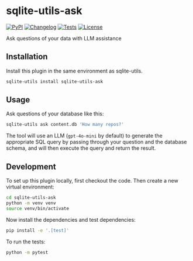 # sqlite-utils-ask

[![PyPI](https://img.shields.io/pypi/v/sqlite-utils-ask.svg)](https://pypi.org/project/sqlite-utils-ask/)
[![Changelog](https://img.shields.io/github/v/release/simonw/sqlite-utils-ask?include_prereleases&label=changelog)](https://github.com/simonw/sqlite-utils-ask/releases)
[![Tests](https://github.com/simonw/sqlite-utils-ask/workflows/Test/badge.svg)](https://github.com/simonw/sqlite-utils-ask/actions?query=workflow%3ATest)
[![License](https://img.shields.io/badge/license-Apache%202.0-blue.svg)](https://github.com/simonw/sqlite-utils-ask/blob/main/LICENSE)

Ask questions of your data with LLM assistance

## Installation

Install this plugin in the same environment as sqlite-utils.
```bash
sqlite-utils install sqlite-utils-ask
```
## Usage

Ask questions of your database like this:

```bash
sqlite-utils ask content.db 'How many repos?'
```
The tool will use an LLM (`gpt-4o-mini` by default) to generate the appropriate SQL query by passing through your question and the database schema, and will then execute the query and return the result.

## Development

To set up this plugin locally, first checkout the code. Then create a new virtual environment:
```bash
cd sqlite-utils-ask
python -m venv venv
source venv/bin/activate
```
Now install the dependencies and test dependencies:
```bash
pip install -e '.[test]'
```
To run the tests:
```bash
python -m pytest
```
